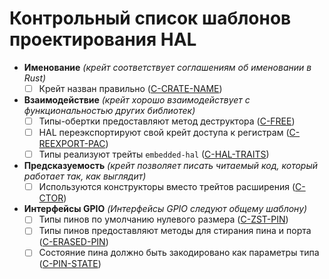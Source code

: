 # Контрольный список шаблонов проектирования HAL

- **Именование** *(крейт соответствует соглашениям об именовании в Rust)*
  - [ ] Крейт назван правильно ([C-CRATE-NAME])
- **Взаимодействие** *(крейт хорошо взаимодействует с функциональностью других библиотек)*
  - [ ] Типы-обертки предоставляют метод деструктора ([C-FREE])
  - [ ] HAL переэкспортируют свой крейт доступа к регистрам ([C-REEXPORT-PAC])
  - [ ] Типы реализуют трейты `embedded-hal` ([C-HAL-TRAITS])
- **Предсказуемость** *(крейт позволяет писать читаемый код, который работает так, как выглядит)*
  - [ ] Используются конструкторы вместо трейтов расширения ([C-CTOR])
- **Интерфейсы GPIO** *(Интерфейсы GPIO следуют общему шаблону)*
  - [ ] Типы пинов по умолчанию нулевого размера ([C-ZST-PIN])
  - [ ] Типы пинов предоставляют методы для стирания пина и порта ([C-ERASED-PIN])
  - [ ] Состояние пина должно быть закодировано как параметры типа ([C-PIN-STATE])

[C-CRATE-NAME]: naming.html#c-crate-name

[C-FREE]: interoperability.html#c-free
[C-REEXPORT-PAC]: interoperability.html#c-reexport-pac
[C-HAL-TRAITS]: interoperability.html#c-hal-traits

[C-CTOR]: predictability.html#c-ctor

[C-ZST-PIN]: gpio.md#c-zst-pin
[C-ERASED-PIN]: gpio.md#c-erased-pin
[C-PIN-STATE]: gpio.md#c-pin-state

